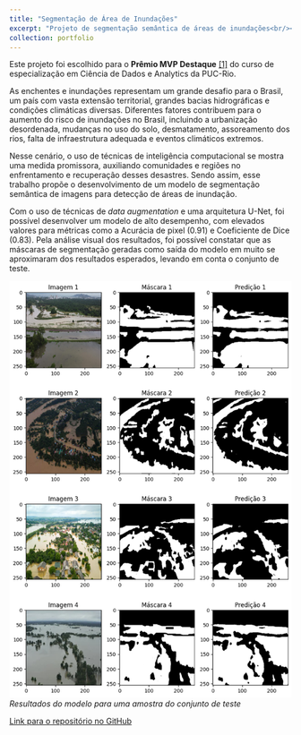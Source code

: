 ```yaml
---
title: "Segmentação de Área de Inundações"
excerpt: "Projeto de segmentação semântica de áreas de inundações<br/><img src='/images/flood-area-segmentation.jpg'>"
collection: portfolio
---
```


Este projeto foi escolhido para o **Prêmio MVP Destaque** [[1]](https://www.linkedin.com/posts/lcfdiniz_ontem-tive-o-prazer-de-participar-do-pr%C3%AAmio-activity-7128865273465483264-GBL-?utm_source=share&utm_medium=member_desktop) do curso de especialização em Ciência de Dados e Analytics da PUC-Rio.

As enchentes e inundações representam um grande desafio para o Brasil, um país com vasta extensão territorial, grandes bacias hidrográficas e condições climáticas diversas. Diferentes fatores contribuem para o aumento do risco de inundações no Brasil, incluindo a urbanização desordenada, mudanças no uso do solo, desmatamento, assoreamento dos rios, falta de infraestrutura adequada e eventos climáticos extremos.

Nesse cenário, o uso de técnicas de inteligência computacional se mostra uma medida promissora, auxiliando comunidades e regiões no enfrentamento e recuperação desses desastres. Sendo assim, esse trabalho propõe o desenvolvimento de um modelo de segmentação semântica de imagens para detecção de áreas de inundação.

Com o uso de técnicas de *data augmentation* e uma arquitetura U-Net, foi possível desenvolver um modelo de alto desempenho, com elevados valores para métricas como a Acurácia de pixel (0.91) e Coeficiente de Dice (0.83). Pela análise visual dos resultados, foi possível constatar que as máscaras de segmentação geradas como saída do modelo em muito se aproximaram dos resultados esperados, levando em conta o conjunto de teste.

![flood-area-segmentation](/images/flood-area-segmentation-picture-1.png)
*Resultados do modelo para uma amostra do conjunto de teste*

[Link para o repositório no GitHub](https://github.com/lcfdiniz/puc-rio/tree/main/flood-area-segmentation)
